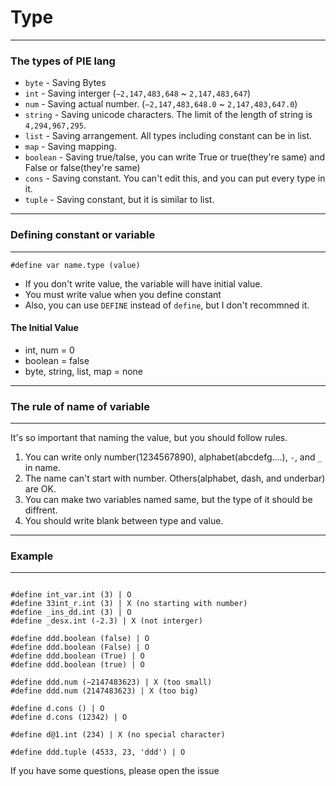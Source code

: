 # Type

***

### The types of PIE lang

* `byte` - Saving Bytes  
* `int` - Saving interger (`−2,147,483,648` ~ `2,147,483,647`)  
* `num` - Saving actual number. (`−2,147,483,648.0` ~ `2,147,483,647.0`)    
* `string` - Saving unicode characters. The limit of the length of string is `4,294,967,295`.  
* `list` - Saving arrangement. All types including constant can be in list.  
* `map` - Saving mapping.  
* `boolean` - Saving true/talse, you can write True or true(they're same) and False or false(they're same)
* `cons` - Saving constant. You can't edit this, and you can put every type in it.
* `tuple` - Saving constant, but it is similar to list.

***

### Defining constant or variable

***

```
#define var name.type (value)
```


- If you don't write value, the variable will have initial value.
- You must write value when you define constant
- Also, you can use `DEFINE` instead of `define`, but I don't recommned it.

#### The Initial Value

* int, num = 0
* boolean = false
* byte, string, list, map = none

***

### The rule of name of variable

***

It's so important that naming the value, but you should follow rules.

1. You can write only number(1234567890), alphabet(abcdefg....), `-`, and `_` in name.
2. The name can't start with number. Others(alphabet, dash, and underbar) are OK.
3. You can make two variables named same, but the type of it should be diffrent.
4. You should write blank between type and value.

***

### Example

***
```

#define int_var.int (3) | O
#define 33int_r.int (3) | X (no starting with number)
#define _ins_dd.int (3) | O
#define _desx.int (-2.3) | X (not interger)

#define ddd.boolean (false) | O
#define ddd.boolean (False) | O
#define ddd.boolean (True) | O
#define ddd.boolean (true) | O

#define ddd.num (−2147483623) | X (too small)
#define ddd.num (2147483623) | X (too big)

#define d.cons () | O
#define d.cons (12342) | O

#define d@1.int (234) | X (no special character)

#define ddd.tuple (4533, 23, 'ddd') | O

```

If you have some questions, please open the issue